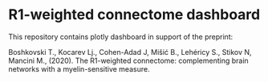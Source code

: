 # R1-weighted connectome dashboard

This repository contains plotly dashboard in support of the preprint:

Boshkovski T., Kocarev Lj., Cohen-Adad J, Mišić B., Lehéricy S., Stikov N, Mancini M., (2020). The R1-weighted connectome: complementing brain networks with a myelin-sensitive measure.
